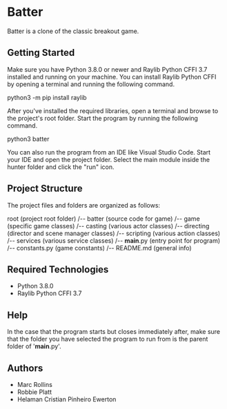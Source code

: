 # Batter
Batter is a clone of the classic breakout game.

## Getting Started

Make sure you have Python 3.8.0 or newer and Raylib Python CFFI 3.7 installed and running on your machine. You can install Raylib Python CFFI by opening a terminal and running the following command.

python3 -m pip install raylib

After you've installed the required libraries, open a terminal and browse to the project's root folder. Start the program by running the following command.

python3 batter 

You can also run the program from an IDE like Visual Studio Code. Start your IDE and open the 
project folder. Select the main module inside the hunter folder and click the "run" icon.

## Project Structure

The project files and folders are organized as follows:

root                    (project root folder)
/-- batter              (source code for game)
  /-- game              (specific game classes)
    /-- casting         (various actor classes)
    /-- directing       (director and scene manager classes)
    /-- scripting       (various action classes)
    /-- services        (various service classes)
  /-- __main__.py       (entry point for program)
  /-- constants.py      (game constants)
/-- README.md           (general info)


## Required Technologies

* Python 3.8.0
* Raylib Python CFFI 3.7

## Help
In the case that the program starts but closes immediately after, make sure that the folder you have selected the program to run from is the parent folder of '__main__.py'.

## Authors

* Marc Rollins
* Robbie Platt
* Helaman Cristian Pinheiro Ewerton